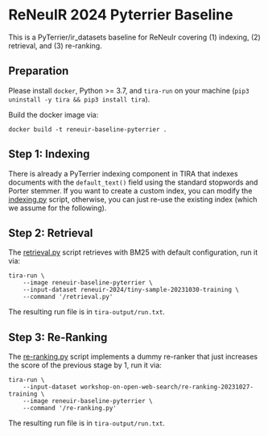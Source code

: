 # ReNeuIR 2024 Pyterrier Baseline

This is a PyTerrier/ir_datasets baseline for ReNeuIr covering (1) indexing, (2) retrieval, and (3) re-ranking.


## Preparation

Please install `docker`, Python >= 3.7, and `tira-run` on your machine (`pip3 uninstall -y tira && pip3 install tira`).

Build the docker image via:

```
docker build -t reneuir-baseline-pyterrier .
```


## Step 1: Indexing

There is already a PyTerrier indexing component in TIRA that indexes documents with the `default_text()` field using the standard stopwords and Porter stemmer. If you want to create a custom index, you can modify the [indexing.py](indexing.py) script, otherwise, you can just re-use the existing index (which we assume for the following).


## Step 2: Retrieval

The [retrieval.py](retrieval.py) script retrieves with BM25 with default configuration, run it via:

```
tira-run \
    --image reneuir-baseline-pyterrier \
    --input-dataset reneuir-2024/tiny-sample-20231030-training \
    --command '/retrieval.py'
```

The resulting run file is in `tira-output/run.txt`.

## Step 3: Re-Ranking

The [re-ranking.py](re-ranking.py) script implements a dummy re-ranker that just increases the score of the previous stage  by 1, run it via:

```
tira-run \
	--input-dataset workshop-on-open-web-search/re-ranking-20231027-training \
	--image reneuir-baseline-pyterrier \
	--command '/re-ranking.py'
```

The resulting run file is in `tira-output/run.txt`.
